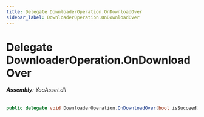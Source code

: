 ```yaml
---
title: Delegate DownloaderOperation.OnDownloadOver
sidebar_label: DownloaderOperation.OnDownloadOver
---
```

# Delegate DownloaderOperation.OnDownloadOver


###### **Assembly**: YooAsset.dll

```csharp title="Declaration"
public delegate void DownloaderOperation.OnDownloadOver(bool isSucceed)
```
